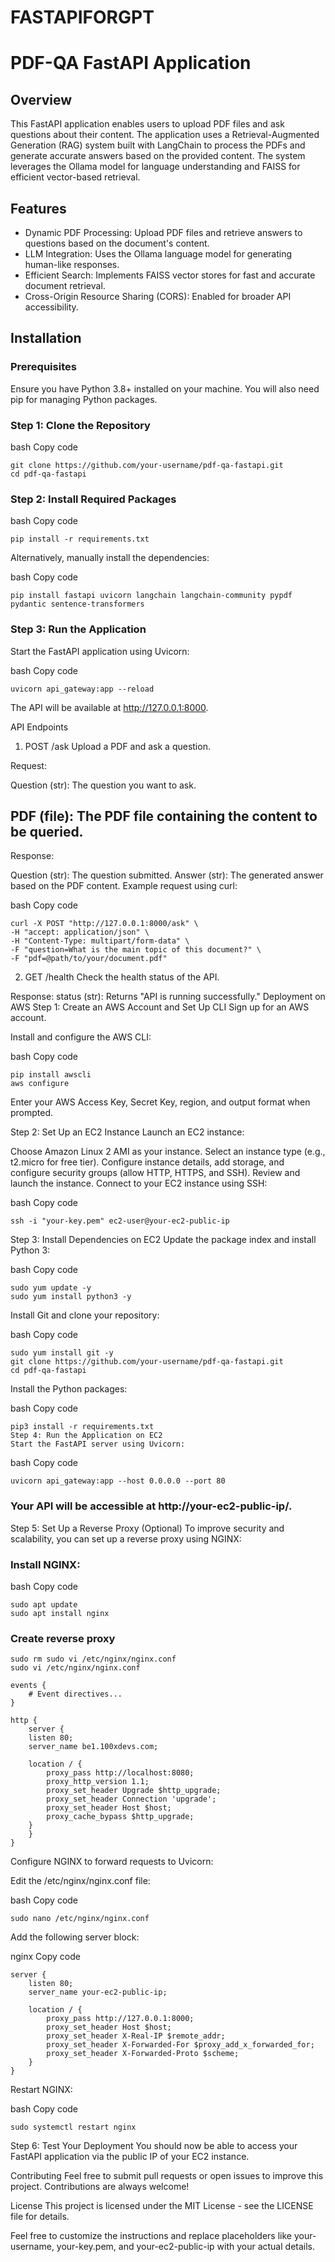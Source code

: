# FASTAPIFORGPT
# PDF-QA FastAPI Application
## Overview
This FastAPI application enables users to upload PDF files and ask questions about their content. The application uses a Retrieval-Augmented Generation (RAG) system built with LangChain to process the PDFs and generate accurate answers based on the provided content. The system leverages the Ollama model for language understanding and FAISS for efficient vector-based retrieval.

## Features
- Dynamic PDF Processing: Upload PDF files and retrieve answers to questions based on the document's content.
- LLM Integration: Uses the Ollama language model for generating human-like responses.
- Efficient Search: Implements FAISS vector stores for fast and accurate document retrieval.
- Cross-Origin Resource Sharing (CORS): Enabled for broader API accessibility.
## Installation
### Prerequisites
Ensure you have Python 3.8+ installed on your machine. You will also need pip for managing Python packages.

### Step 1: Clone the Repository
bash
Copy code
```
git clone https://github.com/your-username/pdf-qa-fastapi.git
cd pdf-qa-fastapi
```
### Step 2: Install Required Packages
bash
Copy code
```
pip install -r requirements.txt
```
Alternatively, manually install the dependencies:

bash
Copy code
```
pip install fastapi uvicorn langchain langchain-community pypdf pydantic sentence-transformers
```
### Step 3: Run the Application
Start the FastAPI application using Uvicorn:

bash
Copy code
```
uvicorn api_gateway:app --reload
```
The API will be available at http://127.0.0.1:8000.

API Endpoints
1. POST /ask
Upload a PDF and ask a question.

Request:

Question (str): The question you want to ask.
## PDF (file): The PDF file containing the content to be queried.
Response:

Question (str): The question submitted.
Answer (str): The generated answer based on the PDF content.
Example request using curl:

bash
Copy code
```
curl -X POST "http://127.0.0.1:8000/ask" \
-H "accept: application/json" \
-H "Content-Type: multipart/form-data" \
-F "question=What is the main topic of this document?" \
-F "pdf=@path/to/your/document.pdf"
```
2. GET /health
Check the health status of the API.

Response:
status (str): Returns "API is running successfully."
Deployment on AWS
Step 1: Create an AWS Account and Set Up CLI
Sign up for an AWS account.

Install and configure the AWS CLI:

bash
Copy code
```
pip install awscli
aws configure
```
Enter your AWS Access Key, Secret Key, region, and output format when prompted.

Step 2: Set Up an EC2 Instance
Launch an EC2 instance:

Choose Amazon Linux 2 AMI as your instance.
Select an instance type (e.g., t2.micro for free tier).
Configure instance details, add storage, and configure security groups (allow HTTP, HTTPS, and SSH).
Review and launch the instance.
Connect to your EC2 instance using SSH:

bash
Copy code
```
ssh -i "your-key.pem" ec2-user@your-ec2-public-ip
```
Step 3: Install Dependencies on EC2
Update the package index and install Python 3:

bash
Copy code
```
sudo yum update -y
sudo yum install python3 -y
```
Install Git and clone your repository:

bash
Copy code
```
sudo yum install git -y
git clone https://github.com/your-username/pdf-qa-fastapi.git
cd pdf-qa-fastapi
```
Install the Python packages:

bash
Copy code
```
pip3 install -r requirements.txt
Step 4: Run the Application on EC2
Start the FastAPI server using Uvicorn:
```
bash
Copy code
```
uvicorn api_gateway:app --host 0.0.0.0 --port 80
```
### Your API will be accessible at http://your-ec2-public-ip/.

Step 5: Set Up a Reverse Proxy (Optional)
To improve security and scalability, you can set up a reverse proxy using NGINX:

### Install NGINX:

bash
Copy code
```
sudo apt update
sudo apt install nginx
```
### Create reverse proxy
```
sudo rm sudo vi /etc/nginx/nginx.conf
sudo vi /etc/nginx/nginx.conf
```
```
events {
    # Event directives...
}

http {
	server {
    listen 80;
    server_name be1.100xdevs.com;

    location / {
        proxy_pass http://localhost:8080;
        proxy_http_version 1.1;
        proxy_set_header Upgrade $http_upgrade;
        proxy_set_header Connection 'upgrade';
        proxy_set_header Host $host;
        proxy_cache_bypass $http_upgrade;
    }
	}
}
```
Configure NGINX to forward requests to Uvicorn:

Edit the /etc/nginx/nginx.conf file:

bash
Copy code
```
sudo nano /etc/nginx/nginx.conf
```
Add the following server block:

nginx
Copy code
```
server {
    listen 80;
    server_name your-ec2-public-ip;

    location / {
        proxy_pass http://127.0.0.1:8000;
        proxy_set_header Host $host;
        proxy_set_header X-Real-IP $remote_addr;
        proxy_set_header X-Forwarded-For $proxy_add_x_forwarded_for;
        proxy_set_header X-Forwarded-Proto $scheme;
    }
}
```
Restart NGINX:

bash
Copy code
```
sudo systemctl restart nginx
```
Step 6: Test Your Deployment
You should now be able to access your FastAPI application via the public IP of your EC2 instance.

Contributing
Feel free to submit pull requests or open issues to improve this project. Contributions are always welcome!

License
This project is licensed under the MIT License - see the LICENSE file for details.

Feel free to customize the instructions and replace placeholders like your-username, your-key.pem, and your-ec2-public-ip with your actual details.
